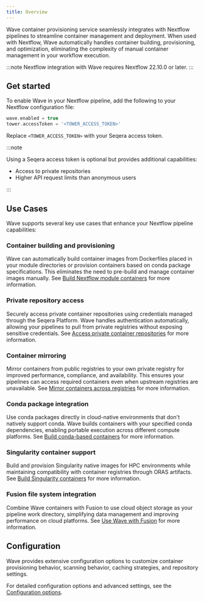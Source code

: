 ```yaml
---
title: Overview
---
```


Wave container provisioning service seamlessly integrates with Nextflow pipelines to streamline container management and deployment. When used with Nextflow, Wave automatically handles container building, provisioning, and optimization, eliminating the complexity of manual container management in your workflow execution.

:::note
Nextflow integration with Wave requires Nextflow 22.10.0 or later.
:::

## Get started

To enable Wave in your Nextflow pipeline, add the following to your Nextflow configuration file:

```groovy
wave.enabled = true
tower.accessToken = '<TOWER_ACCESS_TOKEN>'
```

Replace `<TOWER_ACCESS_TOKEN>` with your Seqera access token.

:::note

Using a Seqera access token is optional but provides additional capabilities:

- Access to private repositories
- Higher API request limits than anonymous users

:::

## Use Cases

Wave supports several key use cases that enhance your Nextflow pipeline capabilities:

### Container building and provisioning

Wave can automatically build container images from Dockerfiles placed in your module directories or provision containers based on conda package specifications. This eliminates the need to pre-build and manage container images manually. See [Build Nextflow module containers](./use-cases.md#build-nextflow-module-containers) for more information.

### Private repository access

Securely access private container repositories using credentials managed through the Seqera Platform. Wave handles authentication automatically, allowing your pipelines to pull from private registries without exposing sensitive credentials. See [Access private container repositories](./use-cases.md#access-private-container-repositories) for more information.

### Container mirroring

Mirror containers from public registries to your own private registry for improved performance, compliance, and availability. This ensures your pipelines can access required containers even when upstream registries are unavailable. See [Mirror containers across registries](./use-cases.md#mirror-containers-across-registries) for more information.

### Conda package integration

Use conda packages directly in cloud-native environments that don't natively support conda. Wave builds containers with your specified conda dependencies, enabling portable execution across different compute platforms. See [Build conda-based containers](./use-cases.md#build-conda-based-containers) for more information.

### Singularity container support

Build and provision Singularity native images for HPC environments while maintaining compatibility with container registries through ORAS artifacts. See [Build Singularity containers](./use-cases.md#build-singularity-containers) for more information.

### Fusion file system integration

Combine Wave containers with Fusion to use cloud object storage as your pipeline work directory, simplifying data management and improving performance on cloud platforms. See [Use Wave with Fusion](./use-cases.md#use-wave-with-fusion) for more information.

## Configuration

Wave provides extensive configuration options to customize container provisioning behavior, scanning behavior, caching strategies, and repository settings.

For detailed configuration options and advanced settings, see the [Configuration options](./configuration.md).
